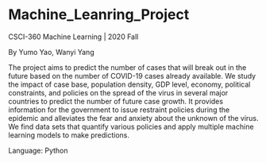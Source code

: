 # Machine_Leanring_Project
CSCI-360 Machine Learning | 2020 Fall 

By Yumo Yao, Wanyi Yang

The project aims to predict the number of cases that will break out in the future based on the number of COVID-19 cases already available. We study the impact of case base, population density, GDP level, economy, political constraints, and policies on the spread of the virus in several major countries to predict the number of future case growth. It provides information for the government to issue restraint policies during the epidemic and alleviates the fear and anxiety about the unknown of the virus. We find data sets that quantify various policies and apply multiple machine learning models to make predictions.

Language: Python
